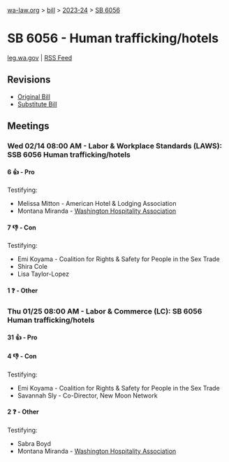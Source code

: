 [wa-law.org](/) > [bill](/bill/) > [2023-24](/bill/2023-24/) > [SB 6056](/bill/2023-24/sb/6056/)

# SB 6056 - Human trafficking/hotels
[leg.wa.gov](https://app.leg.wa.gov/billsummary?BillNumber=6056&Year=2023&Initiative=false) | [RSS Feed](./rss.xml)

## Revisions
* [Original Bill](1/)
* [Substitute Bill](S/)

## Meetings
### Wed 02/14 08:00 AM - Labor & Workplace Standards (LAWS): SSB 6056 Human trafficking/hotels
#### 6 👍 - Pro
Testifying:
* Melissa Mitton - American Hotel & Lodging Association
* Montana Miranda - [Washington Hospitality Association](/org/washington_hospitality_association/)

#### 7 👎 - Con
Testifying:
* Emi Koyama - Coalition for Rights & Safety for People in the Sex Trade
* Shira Cole
* Lisa Taylor-Lopez

#### 1 ❓ - Other

### Thu 01/25 08:00 AM - Labor & Commerce (LC): SB 6056 Human trafficking/hotels
#### 31 👍 - Pro

#### 4 👎 - Con
Testifying:
* Emi Koyama - Coalition for Rights & Safety for People in the Sex Trade
* Savannah Sly - Co-Director, New Moon Network

#### 2 ❓ - Other
Testifying:
* Sabra Boyd
* Montana Miranda - [Washington Hospitality Association](/org/washington_hospitality_association/)
